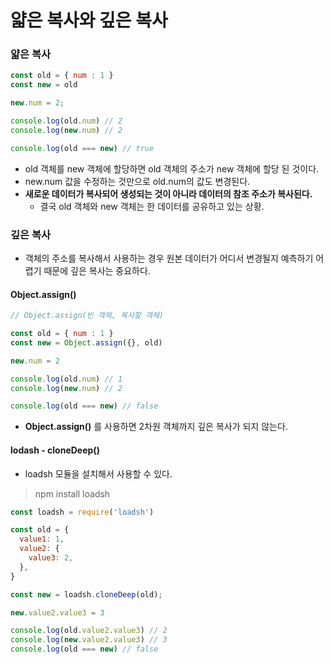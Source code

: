 # 얇은 복사와 깊은 복사

### 얇은 복사

```javascript
const old = { num : 1 }
const new = old

new.num = 2;

console.log(old.num) // 2
console.log(new.num) // 2

console.log(old === new) // true
```

- old 객체를 new 객체에 할당하면 old 객체의 주소가 new 객체에 할당 된 것이다.
- new.num 값을 수정하는 것만으로 old.num의 값도 변경된다.
- __새로운 데이터가 복사되어 생성되는 것이 아니라 데이터의 참조 주소가 복사된다.__
  - 결국 old 객체와 new 객체는 한 데이터를 공유하고 있는 상황.

### 깊은 복사

- 객체의 주소를 복사해서 사용하는 경우 원본 데이터가 어디서 변경될지 예측하기 어렵기 때문에 깊은 복사는 중요하다.

#### Object.assign()

```javascript
// Object.assign(빈 객체, 복사할 객체)

const old = { num : 1 }
const new = Object.assign({}, old)

new.num = 2

console.log(old.num) // 1
console.log(new.num) // 2

console.log(old === new) // false
```

- __Object.assign()__ 를 사용하면 2차원 객체까지 깊은 복사가 되지 않는다.

#### lodash - cloneDeep()

- loadsh 모듈을 설치해서 사용할 수 있다.
> npm install loadsh

```javascript
const loadsh = require('loadsh')

const old = {
  value1: 1,
  value2: {
    value3: 2,
  },
}

const new = loadsh.cloneDeep(old);

new.value2.value3 = 3

console.log(old.value2.value3) // 2
console.log(new.value2.value3) // 3
console.log(old === new) // false
```
